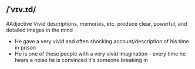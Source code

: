 ## /ˈvɪv.ɪd/
#Adjective
Vivid descriptions, memories, etc. produce clear, powerful, and detailed images in the mind

- He gave a very vivid and often shocking account/description of his time in prison
- He is one of these people with a very vivid imagination - every time he hears a noise he is convinced it's someone breaking in